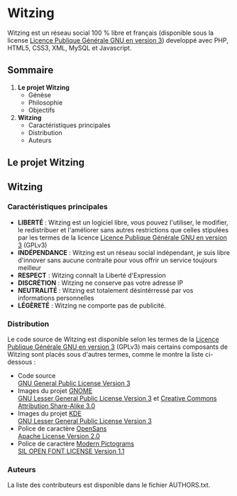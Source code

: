 # Witzing

Witzing est un réseau social 100 % libre et français (disponible sous la license [Licence Publique Générale GNU en version 3](http://www.gnu.org/licenses/gpl.txt "GNU Lesser General Public License Version 3")) developpé avec PHP, HTML5, CSS3, XML, MySQL et Javascript.

## Sommaire

1. **Le projet Witzing**
    * Génèse
    * Philosophie
    * Objectifs
5. **Witzing**
    * Caractéristiques principales
    * Distribution
    * Auteurs

## Le projet Witzing

## Witzing

### Caractéristiques principales

* **LIBERTÉ** : Witzing est un logiciel libre, vous pouvez l'utiliser, le modifier, le redistribuer et l'améliorer sans autres restrictions que celles stipulées par les termes de la licence [Licence Publique Générale GNU en version 3](http://www.gnu.org/licenses/gpl.txt "GNU Lesser General Public License Version 3") (GPLv3)
* **INDÉPENDANCE** : Witzing est un réseau social indépendant, je suis libre d'innover sans aucune contraite pour vous offrir un service toujours meilleur
* **RESPECT** : Witzing connaît la Liberté d'Expression
* **DISCRÉTION** : Witzing ne conserve pas votre adresse IP
* **NEUTRALITÉ** : Witzing est totalement désintérressé par vos informations personnelles
* **LÉGÈRETÉ** : Witzing ne comporte pas de publicité.

### Distribution

Le code source de Witzing est disponible selon les termes de la [Licence Publique Générale GNU en version 3](http://www.gnu.org/licenses/gpl.txt "GNU Lesser General Public License Version 3") (GPLv3) mais certains composants de Witzing sont placés sous d'autres termes, comme le montre la liste ci-dessous :

* Code source  
    [GNU General Public License Version 3](http://www.gnu.org/licenses/gpl.txt)
* Images du projet [GNOME](http://gnome.org/)  
    [GNU Lesser General Public License Version 3](http://www.gnu.org/licenses/lgpl.txt "GNU Lesser General Public License Version 3") et [Creative Commons Attribution Share-Alike 3.0](http://creativecommons.org/licenses/by-sa/3.0/)
* Images du projet [KDE](http://kde.org/)  
    [GNU Lesser General Public License Version 3](http://www.gnu.org/licenses/lgpl.txt)
* Police de caractère [OpenSans](http://www.google.com/fonts/specimen/Open+Sans)  
    [Apache License Version 2.0](http://www.apache.org/licenses/LICENSE-2.0.txt)
* Police de caractère [Modern Pictograms](http://johncaserta.com/modern-pictograms/)  
    [SIL OPEN FONT LICENSE Version 1.1](http://scripts.sil.org/cms/scripts/page.php?item_id=OFL_web)

### Auteurs

La liste des contributeurs est disponible dans le fichier AUTHORS.txt.
